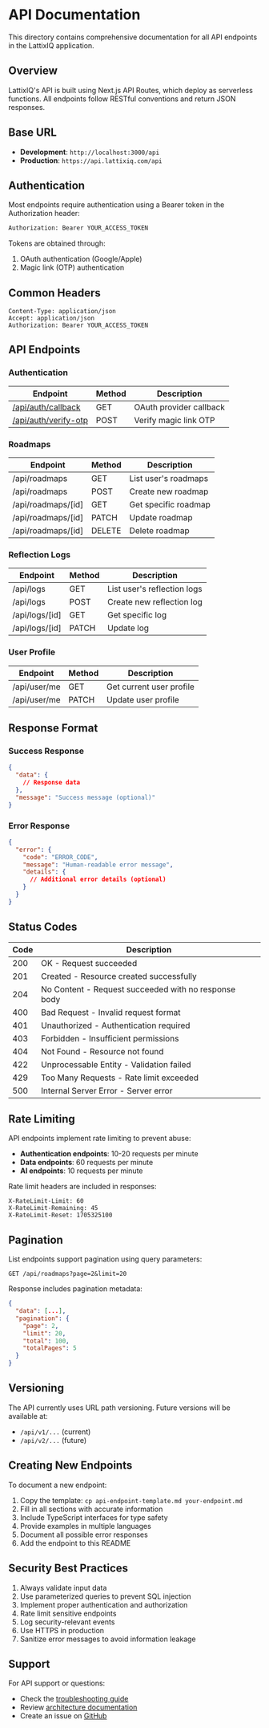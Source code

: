 # API Documentation

This directory contains comprehensive documentation for all API endpoints in the LattixIQ application.

## Overview

LattixIQ's API is built using Next.js API Routes, which deploy as serverless functions. All endpoints follow RESTful conventions and return JSON responses.

## Base URL

- **Development**: `http://localhost:3000/api`
- **Production**: `https://api.lattixiq.com/api`

## Authentication

Most endpoints require authentication using a Bearer token in the Authorization header:

```bash
Authorization: Bearer YOUR_ACCESS_TOKEN
```

Tokens are obtained through:

1. OAuth authentication (Google/Apple)
2. Magic link (OTP) authentication

## Common Headers

```http
Content-Type: application/json
Accept: application/json
Authorization: Bearer YOUR_ACCESS_TOKEN
```

## API Endpoints

### Authentication

| Endpoint                                 | Method | Description             |
| ---------------------------------------- | ------ | ----------------------- |
| [/api/auth/callback](./auth-callback.md) | GET    | OAuth provider callback |
| [/api/auth/verify-otp](./verify-otp.md)  | POST   | Verify magic link OTP   |

### Roadmaps

| Endpoint           | Method | Description          |
| ------------------ | ------ | -------------------- |
| /api/roadmaps      | GET    | List user's roadmaps |
| /api/roadmaps      | POST   | Create new roadmap   |
| /api/roadmaps/[id] | GET    | Get specific roadmap |
| /api/roadmaps/[id] | PATCH  | Update roadmap       |
| /api/roadmaps/[id] | DELETE | Delete roadmap       |

### Reflection Logs

| Endpoint       | Method | Description                 |
| -------------- | ------ | --------------------------- |
| /api/logs      | GET    | List user's reflection logs |
| /api/logs      | POST   | Create new reflection log   |
| /api/logs/[id] | GET    | Get specific log            |
| /api/logs/[id] | PATCH  | Update log                  |

### User Profile

| Endpoint     | Method | Description              |
| ------------ | ------ | ------------------------ |
| /api/user/me | GET    | Get current user profile |
| /api/user/me | PATCH  | Update user profile      |

## Response Format

### Success Response

```json
{
  "data": {
    // Response data
  },
  "message": "Success message (optional)"
}
```

### Error Response

```json
{
  "error": {
    "code": "ERROR_CODE",
    "message": "Human-readable error message",
    "details": {
      // Additional error details (optional)
    }
  }
}
```

## Status Codes

| Code | Description                                          |
| ---- | ---------------------------------------------------- |
| 200  | OK - Request succeeded                               |
| 201  | Created - Resource created successfully              |
| 204  | No Content - Request succeeded with no response body |
| 400  | Bad Request - Invalid request format                 |
| 401  | Unauthorized - Authentication required               |
| 403  | Forbidden - Insufficient permissions                 |
| 404  | Not Found - Resource not found                       |
| 422  | Unprocessable Entity - Validation failed             |
| 429  | Too Many Requests - Rate limit exceeded              |
| 500  | Internal Server Error - Server error                 |

## Rate Limiting

API endpoints implement rate limiting to prevent abuse:

- **Authentication endpoints**: 10-20 requests per minute
- **Data endpoints**: 60 requests per minute
- **AI endpoints**: 10 requests per minute

Rate limit headers are included in responses:

```http
X-RateLimit-Limit: 60
X-RateLimit-Remaining: 45
X-RateLimit-Reset: 1705325100
```

## Pagination

List endpoints support pagination using query parameters:

```
GET /api/roadmaps?page=2&limit=20
```

Response includes pagination metadata:

```json
{
  "data": [...],
  "pagination": {
    "page": 2,
    "limit": 20,
    "total": 100,
    "totalPages": 5
  }
}
```

## Versioning

The API currently uses URL path versioning. Future versions will be available at:

- `/api/v1/...` (current)
- `/api/v2/...` (future)

## Creating New Endpoints

To document a new endpoint:

1. Copy the template: `cp api-endpoint-template.md your-endpoint.md`
2. Fill in all sections with accurate information
3. Include TypeScript interfaces for type safety
4. Provide examples in multiple languages
5. Document all possible error responses
6. Add the endpoint to this README

## Security Best Practices

1. Always validate input data
2. Use parameterized queries to prevent SQL injection
3. Implement proper authentication and authorization
4. Rate limit sensitive endpoints
5. Log security-relevant events
6. Use HTTPS in production
7. Sanitize error messages to avoid information leakage

## Support

For API support or questions:

- Check the [troubleshooting guide](../../README.md#troubleshooting)
- Review [architecture documentation](../architecture/)
- Create an issue on [GitHub](https://github.com/yourusername/lattixiq-app/issues)

